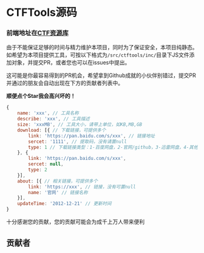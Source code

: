 # CTFTools源码

### 前端地址在[CTF资源库](https://www.ctftools.com)

由于不能保证足够的时间与精力维护本项目，同时为了保证安全，本项目纯静态。如希望为本项目提供工具，可按以下格式为`/src/ctftools/inc/`目录下JS文件添加对象，并提交PR，或者您也可以在issues中提出。

这可能是你最容易得到的PR机会，希望拿到Github成就的小伙伴别错过，提交PR并通过的朋友会自动出现在下方的贡献者列表中。

**顺便点个Star我会高兴坏的！**

```js
{
	name: 'xxx', // 工具名称
	describe: 'xxx', // 工具描述
	size: 'xxxMB', // 工具大小，请带上单位，如KB,MB,GB
	download: [{ // 下载链接，可提供多个
		link: 'https://pan.baidu.com/s/xxx', // 链接地址
		sercet: '1111', // 提取码，没有请置null
		type: 1 // 下载链接类型：1-百度网盘，2-官网/github，3-迅雷网盘，4-其他
	}, {
		link: 'https://pan.baidu.com/s/xxx',
		sercet: null,
		type: 2
	}],
	about: [{ // 相关链接，可提供多个
		link: 'https://xxx', // 链接，没有可置null
		name: '官网' // 链接名称
	}],
	updateTime: '2012-12-21' // 更新时间
}
```

十分感谢您的贡献，您的贡献可能会为成千上万人带来便利

## 贡献者

<!-- readme: contributors -start -->
<!-- readme: contributors -end -->
